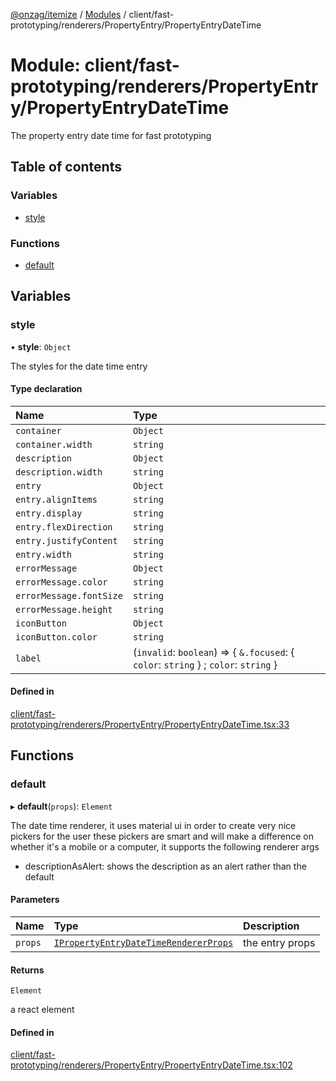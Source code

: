 [@onzag/itemize](../README.md) / [Modules](../modules.md) / client/fast-prototyping/renderers/PropertyEntry/PropertyEntryDateTime

# Module: client/fast-prototyping/renderers/PropertyEntry/PropertyEntryDateTime

The property entry date time for fast prototyping

## Table of contents

### Variables

- [style](client_fast_prototyping_renderers_PropertyEntry_PropertyEntryDateTime.md#style)

### Functions

- [default](client_fast_prototyping_renderers_PropertyEntry_PropertyEntryDateTime.md#default)

## Variables

### style

• **style**: `Object`

The styles for the date time entry

#### Type declaration

| Name | Type |
| :------ | :------ |
| `container` | `Object` |
| `container.width` | `string` |
| `description` | `Object` |
| `description.width` | `string` |
| `entry` | `Object` |
| `entry.alignItems` | `string` |
| `entry.display` | `string` |
| `entry.flexDirection` | `string` |
| `entry.justifyContent` | `string` |
| `entry.width` | `string` |
| `errorMessage` | `Object` |
| `errorMessage.color` | `string` |
| `errorMessage.fontSize` | `string` |
| `errorMessage.height` | `string` |
| `iconButton` | `Object` |
| `iconButton.color` | `string` |
| `label` | (`invalid`: `boolean`) => { `&.focused`: { `color`: `string`  } ; `color`: `string`  } |

#### Defined in

[client/fast-prototyping/renderers/PropertyEntry/PropertyEntryDateTime.tsx:33](https://github.com/onzag/itemize/blob/f2db74a5/client/fast-prototyping/renderers/PropertyEntry/PropertyEntryDateTime.tsx#L33)

## Functions

### default

▸ **default**(`props`): `Element`

The date time renderer, it uses material ui in order to create very nice pickers for the user
these pickers are smart and will make a difference on whether it's a mobile or a computer,
it supports the following renderer args

- descriptionAsAlert: shows the description as an alert rather than the default

#### Parameters

| Name | Type | Description |
| :------ | :------ | :------ |
| `props` | [`IPropertyEntryDateTimeRendererProps`](../interfaces/client_internal_components_PropertyEntry_PropertyEntryDateTime.IPropertyEntryDateTimeRendererProps.md) | the entry props |

#### Returns

`Element`

a react element

#### Defined in

[client/fast-prototyping/renderers/PropertyEntry/PropertyEntryDateTime.tsx:102](https://github.com/onzag/itemize/blob/f2db74a5/client/fast-prototyping/renderers/PropertyEntry/PropertyEntryDateTime.tsx#L102)
